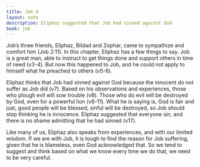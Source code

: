 ```yaml
---
title: Job 4
layout: note
description: Eliphaz suggested that Job had sinned against God
book: job
---
```


Job’s three friends, Eliphaz, Bildad and Zophar, came to sympathize and comfort him (Job 2:11). In this chapter, Eliphaz has a few things to say. Job is a great man, able to instruct to get things done and support others in time of need (v3-4). But now this happened to Job, and he could not apply to himself what he preached to others (v5-6).

Eliphaz thinks that Job had sinned against God because the innocent do not suffer as Job did (v7). Based on his observations and experiences, those who plough evil will sow trouble (v8). Those who do evil will be destroyed by God, even for a powerful lion (v8-11). What he is saying is, God is fair and just, good people will be blessed, sinful will be destroyed, so Job should stop thinking he is innocence. Eliphaz suggested that everyone sin, and there is no shame admitting that he had sinned (v17).

Like many of us, Eliphaz also speaks from experiences, and with our limited wisdom. If we are with Job, it is tough to find the reason for Job suffering, given that he is blameless, even God acknowledged that. So we tend to suggest and think based on what we know every time we do that, we need to be very careful.
